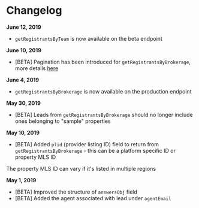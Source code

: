 # Changelog

**June 12, 2019**

* `getRegistrantsByTeam` is now available on the beta endpoint

**June 10, 2019**

* [BETA] Pagination has been introduced for `getRegistrantsByBrokerage`, more details [here](https://spac.io/docs/api/#beta-brokerage-leads)

**June 4, 2019**

* `getRegistrantsByBrokerage` is now available on the production endpoint

**May 30, 2019**

* [BETA] Leads from `getRegistrantsByBrokerage` should no longer include ones belonging to "sample" properties

**May 10, 2019**

* [BETA] Added `plid` (provider listing ID) field to return from `getRegistrantsByBrokerage` - this can be a platform specific ID or property MLS ID

<aside class="notice">
The property MLS ID can vary if it's listed in multiple regions
</aside>

**May 1, 2019**

* [BETA] Improved the structure of `answersObj` field 
* [BETA] Added the agent associated with lead under `agentEmail`